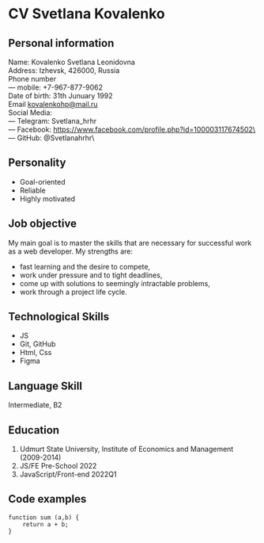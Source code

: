 # CV Svetlana Kovalenko

## Personal information

Name: Kovalenko Svetlana Leonidovna\
Address: Izhevsk, 426000, Russia\
Phone number\
— mobile: +7-967-877-9062\
Date of birth: 31th Junuary 1992\
Email kovalenkohp@mail.ru\
Social Media:\
— Telegram: Svetlana_hrhr\
— Facebook: https://www.facebook.com/profile.php?id=100003117674502\
— GitHub: @Svetlanahrhr\

## Personality

- Goal-oriented
- Reliable
- Highly motivated

## Job objective

My main goal is to master the skills that are necessary for successful work as a web developer. My strengths are:

- fast learning and the desire to compete,
- work under pressure and to tight deadlines,
- come up with solutions to seemingly intractable problems,
- work through a project life cycle.

## Technological Skills

- JS
- Git, GitHub
- Html, Css
- Figma

## Language Skill

Intermediate, B2

## Education

1. Udmurt State University, Institute of Economics and Management (2009-2014)
1. JS/FE Pre-School 2022
1. JavaScript/Front-end 2022Q1

## Code examples

    function sum (a,b) {
        return a + b;
    }
